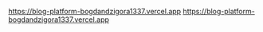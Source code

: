 https://blog-platform-bogdandzigora1337.vercel.app
https://blog-platform-bogdandzigora1337.vercel.app
